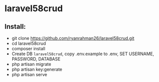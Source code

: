 # laravel58crud

## Install:
- git clone https://github.com/ryanrahman26/laravel58crud.git
- cd laravel58crud
- composer install
- Create DB `laravel58crud`, copy .env.example to .env, SET USERNAME, PASSWORD, DATABASE
- php artisan migrate
- php artisan key:generate
- php artisan serve